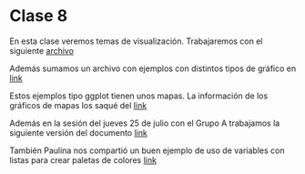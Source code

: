 # Clase 8


En esta clase veremos temas de visualización. Trabajaremos con el siguiente [archivo](/002_preprocesamiento/Chapter_3/SIC_AI_Ch03_Unit04.ipynb)

Además sumamos un archivo con ejemplos con distintos tipos de gráfico en [link](/002_preprocesamiento/Chapter_3/ejemplos_tipo_ggplot.ipynb)

Estos ejemplos tipo ggplot tienen unos mapas. La información de los gráficos de mapas los saqué del [link](https://www.naturalearthdata.com/downloads/110m-cultural-vectors/110m-admin-0-countries/)

Además en la sesión del jueves 25 de julio con el Grupo A trabajamos la siguiente versión del documento [link](/002_preprocesamiento/Chapter_3/[dlo-gripo-a]SIC_AI_Ch03_Unit04.ipynb)

También Paulina nos compartió un buen ejemplo de uso de variables con listas para crear paletas de colores [link](https://github.com/paulinasv/Clases_SIC_IA/blob/main/forms_bootcamp_ejemplo.ipynb)